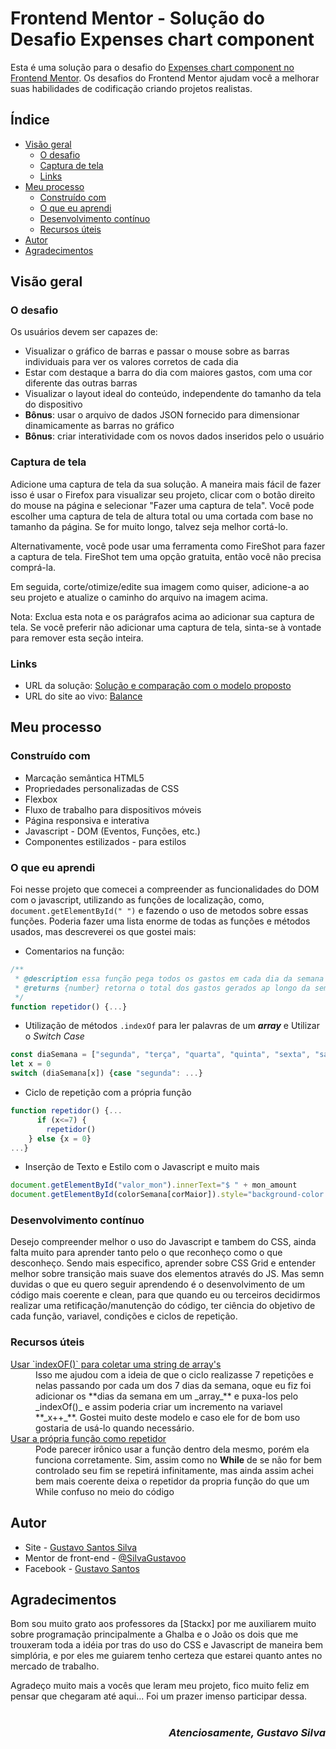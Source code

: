 # Frontend Mentor - Solução do Desafio Expenses chart component
Esta é uma solução para o desafio do [Expenses chart component no Frontend Mentor](https://www.frontendmentor.io/challenges/expenses-chart-component-e7yJBUdjwt). Os desafios do Frontend Mentor ajudam você a melhorar suas habilidades de codificação criando projetos realistas.

## Índice
- [Visão geral](#Visão-geral)
  - [O desafio](#O-desafio)
  - [Captura de tela](#Captura-de-tela)
  - [Links](#Links)
- [Meu processo](#Meu-Processo)
  - [Construído com](#Construído-com)
  - [O que eu aprendi](#O-que-aprendi)
  - [Desenvolvimento contínuo](#Desenvolvimento-contínuo)
  - [Recursos úteis](#Recursos-úteis)
- [Autor](#Author)
- [Agradecimentos](#Agradecimentos)


## Visão geral
### O desafio
Os usuários devem ser capazes de:

- Visualizar o gráfico de barras e passar o mouse sobre as barras individuais para ver os valores corretos de cada dia
- Estar com destaque a barra do dia com maiores gastos, com uma cor diferente das outras barras
- Visualizar o layout ideal do conteúdo, independente do tamanho da tela do dispositivo
- **Bônus**: usar o arquivo de dados JSON fornecido para dimensionar dinamicamente as barras no gráfico
- **Bônus**: criar interatividade com os novos dados inseridos pelo o usuário

### Captura de tela


Adicione uma captura de tela da sua solução. A maneira mais fácil de fazer isso é usar o Firefox para visualizar seu projeto, clicar com o botão direito do mouse na página e selecionar "Fazer uma captura de tela". Você pode escolher uma captura de tela de altura total ou uma cortada com base no tamanho da página. Se for muito longo, talvez seja melhor cortá-lo.

Alternativamente, você pode usar uma ferramenta como FireShot para fazer a captura de tela. FireShot tem uma opção gratuita, então você não precisa comprá-la.

Em seguida, corte/otimize/edite sua imagem como quiser, adicione-a ao seu projeto e atualize o caminho do arquivo na imagem acima.

Nota: Exclua esta nota e os parágrafos acima ao adicionar sua captura de tela. Se você preferir não adicionar uma captura de tela, sinta-se à vontade para remover esta seção inteira.

### Links
- URL da solução: [Solução e comparação com o modelo proposto](https://www.frontendmentor.io/solutions/pagina-responsiva-e-com-interao-ao-usuario-com-js-0MxRbcxZE9)
- URL do site ao vivo: [Balance](https://silvagustavoo.github.io/Balance/)

## Meu processo
### Construído com
- Marcação semântica HTML5
- Propriedades personalizadas de CSS
- Flexbox
- Fluxo de trabalho para dispositivos móveis
- Página responsiva e interativa
- Javascript - DOM (Eventos, Funções, etc.)
- Componentes estilizados - para estilos

### O que eu aprendi
Foi nesse projeto que comecei a compreender as funcionalidades do DOM com o javascript, utilizando as funções de localização, como, `document.getElementById(" ")` e fazendo o uso de metodos sobre essas funções. Poderia fazer uma lista enorme de todas as funções e métodos usados, mas descreverei os que gostei mais:

- Comentarios na função:
```js
/**
 * @description essa função pega todos os gastos em cada dia da semana e faz a sua soma e coleta o maior valor entre eles
 * @returns {number} retorna o total dos gastos gerados ap longo da semana.
 */
function repetidor() {...}
```
- <span id="js">Utilização de métodos `.indexOf` para ler palavras de um _**array**_ e Utilizar o _Switch Case_</span>

```js
const diaSemana = ["segunda", "terça", "quarta", "quinta", "sexta", "sabado", "domingo"]
let x = 0
switch (diaSemana[x]) {case "segunda": ...}
```

- Ciclo de repetição com a própria função<span id="ciclo"></span>

```js
function repetidor() {...
      if (x<=7) {
        repetidor()
    } else {x = 0}
...}
```
- Inserção de Texto e Estilo com o Javascript e muito mais

```js
document.getElementById("valor_mon").innerText="$ " + mon_amount
document.getElementById(colorSemana[corMaior]).style="background-color: hsl(186, 34%, 60%)"
```


### Desenvolvimento contínuo

Desejo compreender melhor o uso do Javascript e tambem do CSS, ainda falta muito para aprender tanto pelo o que reconheço como o que desconheço.
Sendo mais especifico, aprender sobre CSS Grid e entender melhor sobre transição mais suave dos elementos através do JS. Mas semn duvidas o que eu quero seguir aprendendo é o desenvolvimento de um código mais coerente e clean, para que quando eu ou terceiros decidirmos realizar uma retificação/manutenção do código, ter ciência do objetivo de cada função, variavel, condições e ciclos de repetição.

### Recursos úteis
<dl>
  <dt><a href="#js">Usar `indexOF()` para coletar uma string de array's</a></dt>
  <dd>Isso me ajudou com a ideia de que o ciclo realizasse 7 repetições e nelas passando por cada um dos 7 dias da semana, oque eu fiz foi adicionar os **dias da semana em um _array_** e puxa-los pelo _indexOf()_ e assim poderia criar um incremento na variavel **_x++_**. Gostei muito deste modelo e caso ele for de bom uso gostaria de usá-lo quando necessário.</dd>
  
  <dt><a href="#ciclo">Usar a própria função como repetidor</a></dt>
  <dd>Pode parecer irônico usar a função dentro dela mesmo, porém ela funciona corretamente. Sim, assim como no <strong>While</strong> de se não for bem controlado seu fim se repetirá infinitamente, mas ainda assim achei bem mais coerente deixa o repetidor da propria função do que um While confuso no meio do código</dd>
  
 </dl>


## Autor
- Site - [Gustavo Santos Silva](https://www.linkedin.com/in/gustavo-santos-628b07191/)
- Mentor de front-end - [@SilvaGustavoo](https://www.frontendmentor.io/profile/SilvaGustavoo)
- Facebook - [Gustavo Santos](https://www.facebook.com/profile.php?id=100004755151572)

## Agradecimentos
Bom sou muito grato aos professores da [Stackx] por me auxiliarem muito sobre programação principalmente a Ghalba e o João os dois que me trouxeram toda a idéia por tras do uso do CSS e Javascript de maneira bem simplória, e por eles me guiarem tenho  certeza que estarei quanto antes no mercado de trabalho.

Agradeço muito mais a vocês que leram meu projeto, fico muito feliz em pensar que chegaram até aqui... Foi um prazer imenso participar dessa.
<br>
<br>
<h3 align="right" font-size="204px"><em>Atenciosamente, Gustavo Silva</em></h3>
